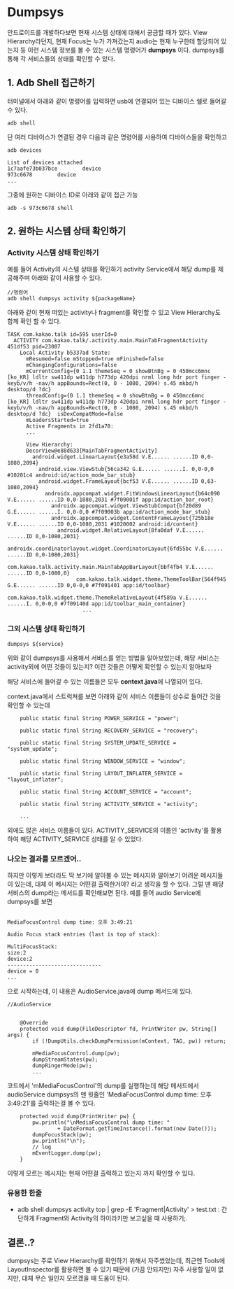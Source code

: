 # Dumpsys

안드로이드를 개발하다보면 현재 시스템 상태에 대해서 궁금할 때가 있다. View Hierarchy라던지, 현재 Focus는 누가 가져갔는지 audio는 현재 누구한테 할당되어 있는지 등 이런 시스템 정보를 볼 수 있는 시스템 명령어가 **dumpsys** 이다. dumpsys를 통해 각 서비스들의 상태를 확인할 수 있다.

## 1. Adb Shell 접근하기

터미널에서 아래와 같이 명령어를 입력하면 usb에 연결되어 있는 디바이스 쉘로 들어갈 수 있다.

```
adb shell
```

 단 여러 디바이스가 연결된 경우 다음과 같은 명령어를 사용하여 디바이스들을 확인하고

```
adb devices
```

```
List of devices attached
1c7aafe73b037bce        device
973c6678        device
...
```

그중에 원하는 디바이스 ID로 아래와 같이 접근 가능

```
adb -s 973c6678 shell
```



## 2. 원하는 시스템 상태 확인하기

### Activity 시스템 상태 확인하기

예를 들어 Activity의 시스템 상태를 확인하기 activity Service에서 해당 dump를 제공해주며 아래와 같이 사용할 수 있다.

```
//명령어 
adb shell dumpsys activity ${packageName}
```

아래와 같이 현재 떠있는 activity나 fragment를 확인할 수 있고 View Hierarchy도 함께 확인 할 수 있다.

```
TASK com.kakao.talk id=595 userId=0
  ACTIVITY com.kakao.talk/.activity.main.MainTabFragmentActivity 451df53 pid=23007
    Local Activity b5337ad State:
      mResumed=false mStopped=true mFinished=false
      mChangingConfigurations=false
      mCurrentConfig={0 1.1 themeSeq = 0 showBtnBg = 0 450mcc6mnc [ko_KR] ldltr sw411dp w411dp h773dp 420dpi nrml long hdr port finger -keyb/v/h -nav/h appBounds=Rect(0, 0 - 1080, 2094) s.45 mkbd/h desktop/d ?dc}
      threadConfig={0 1.1 themeSeq = 0 showBtnBg = 0 450mcc6mnc [ko_KR] ldltr sw411dp w411dp h773dp 420dpi nrml long hdr port finger -keyb/v/h -nav/h appBounds=Rect(0, 0 - 1080, 2094) s.45 mkbd/h desktop/d ?dc}  isDexCompatMode=false
      mLoadersStarted=true
      Active Fragments in 2fd1a78:
      ...  
      
      View Hierarchy:
      DecorView@e88d633[MainTabFragmentActivity]
        android.widget.LinearLayout{e3a58d V.E...... ......ID 0,0-1080,2094}
          android.view.ViewStub{56ca342 G.E...... ......I. 0,0-0,0 #10201c4 android:id/action_mode_bar_stub}
          android.widget.FrameLayout{bcf53 V.E...... ......ID 0,63-1080,2094}
            androidx.appcompat.widget.FitWindowsLinearLayout{b64c090 V.E...... ......ID 0,0-1080,2031 #7f09001f app:id/action_bar_root}
              androidx.appcompat.widget.ViewStubCompat{bf20d89 G.E...... ......I. 0,0-0,0 #7f09003b app:id/action_mode_bar_stub}
              androidx.appcompat.widget.ContentFrameLayout{725b18e V.E...... ......ID 0,0-1080,2031 #1020002 android:id/content}
                android.widget.RelativeLayout{8fa0daf V.E...... ......ID 0,0-1080,2031}
                  androidx.coordinatorlayout.widget.CoordinatorLayout{6fd55bc V.E...... ......ID 0,0-1080,2031}
                    com.kakao.talk.activity.main.MainTabAppBarLayout{bbf4fb4 V.E...... ......ID 0,0-1080,0}
                      com.kakao.talk.widget.theme.ThemeToolBar{564f945 G.E...... ......ID 0,0-0,0 #7f091401 app:id/toolbar}
                        com.kakao.talk.widget.theme.ThemeRelativeLayout{4f589a V.E...... ......I. 0,0-0,0 #7f09140d app:id/toolbar_main_container}
                        ... 
```


### 그외 시스템 상태 확인하기

```
dumpsys ${service}
```

위와 같이 dumpsys를 사용해서 서비스를 얻는 방법을 알아보았는데, 해당 서비스는 activity외에 어떤 것들이 있는지? 이런 것들은 어떻게 확인할 수 있는지 알아보자

해당 서비스에 들어갈 수 있는 이름들은 모두 **context.java**에 나열되어 있다.

context.java에서 스트럭쳐를 보면 아래와 같이 서비스 이름들이 상수로 들어간 것을 확인할 수 있는데

```
    public static final String POWER_SERVICE = "power";

    public static final String RECOVERY_SERVICE = "recovery";

    public static final String SYSTEM_UPDATE_SERVICE = "system_update";

    public static final String WINDOW_SERVICE = "window";

    public static final String LAYOUT_INFLATER_SERVICE = "layout_inflater";

    public static final String ACCOUNT_SERVICE = "account";

    public static final String ACTIVITY_SERVICE = "activity";
    
    ...
```

외에도 많은 서비스 이름들이 있다. ACTIVITY_SERVICE의 이름인 'activity'를 활용하여 해당 ACTIVITY_SERVICE 상태를 알 수 있었다.



### 나오는 결과를 모르겠어..

 하지만 이렇게 보더라도 딱 보기에 알아볼 수 있는 메시지와 알아보기 어려운 메시지들이 있는데, 대체 이 메시지는 어떤걸 출력한거야? 라고 생각을 할 수 있다. 그럴 땐 해당 서비스의 dump라는 메서드를 확인해보면 된다. 
 예를 들어 audio Service에 dumpsys를 보면
 
 ```
 
MediaFocusControl dump time: 오후 3:49:21

Audio Focus stack entries (last is top of stack):

MultiFocusStack:
size:2
device:2
------------------------------
device = 0
...
 ```
 
으로 시작하는데, 이 내용은 AudioService.java에 dump 메서드에 있다.

```
//AudioService


    @Override
    protected void dump(FileDescriptor fd, PrintWriter pw, String[] args) {
        if (!DumpUtils.checkDumpPermission(mContext, TAG, pw)) return;

        mMediaFocusControl.dump(pw);
        dumpStreamStates(pw);
        dumpRingerMode(pw);
        ...

```

코드에서 'mMediaFocusControl'의 dump를 실행하는데 해당 메서드에서 audioService dumpsys의 맨 윗줄인 'MediaFocusControl dump time: 오후 3:49:21'를 출력하는걸 볼 수 있다.

```
    protected void dump(PrintWriter pw) {
        pw.println("\nMediaFocusControl dump time: "
                + DateFormat.getTimeInstance().format(new Date()));
        dumpFocusStack(pw);
        pw.println("\n");
        // log
        mEventLogger.dump(pw);
    }

```
    
   
   
이렇게 모르는 메시지는 현재 어떤걸 출력하고 있는지 까지 확인할 수 있다.


### 유용한 한줄

* adb shell dumpsys activity top | grep -E 'Fragment|Activity'  > test.txt : 간단하게 Fragment와 Activity의 하이라키만 보고싶을 때 사용하기;.

## 결론..?

dumpsys는 주로 View Hierarchy를 확인하기 위해서 자주썼었는데, 최근엔 Tools에 LayoutInspector를 활용하면 볼 수 있기 때문에 (가끔 안되지만) 자주 사용할 일이 없지만, 대체 무슨 일인지 모르겠을 때 도움이 된다.